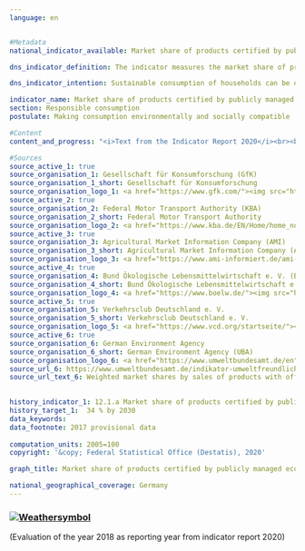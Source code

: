```yaml
---
language: en    


#Metadata    
national_indicator_available: Market share of products certified by publicly managed eco-labelling schemes    

dns_indicator_definition: The indicator measures the market share of products with voluntary or mandatory eco-labels, whose awarding procedures are stipulated by governmental bodies.    

dns_indicator_intention: Sustainable consumption of households can be direct or indirect. On the one hand, their purchasing decision influences their own environmental balance, as energy-efficient vehicles or insulated homes require less energy and lead to lower emissions of greenhouse gases. On the other hand, the consumers can purchase products that have been produced in a particularly responsible way. The aim of the Federal Government is therefore to increase the market share of products certified by publicly managed eco-labelling schemes to 34 % by 2030.    

indicator_name: Market share of products certified by publicly managed eco-labelling schemes    
section: Responsible consumption    
postulate: Making consumption environmentally and socially compatible    

#Content    
content_and_progress: "<i>Text from the Indicator Report 2020</i><br><br>The indicator comprises the market shares of products eco-labelled with one of the following: “EU ecolabel”, “EU organic logo”, the “Blue Angel” or the respective highest class of the “EU energy label”. The EU energy label primarily addresses energy consumption and greenhouse gas emissions, while the other three product labels also take into account other environmental pollution such as pesticide use and harmful wastewater. The indicator is designed to monitor whether environmentally friendly product variants are replacing conventional product variants in the market. In this case, only a selection of product groups is examined for reasons that include the limited availability of data regarding sales of products bearing sustainability labels. In addition, the inclusion of certain product groups would lead to duplicate counting as they bear multiple sustainability labels simultaneously.<br><br>For the indicator, household appliances such as refrigerators, washing machines, televisions and vacuum cleaners are examined. Illuminants, organic foods, tissue paper, washing and cleaning agents and cars are also assessed. Since the markets for the individual product groups are of different sizes, the market shares are weighted with the sales volume of the respective overall market. This is to prevent any distortion of the indicator by high market shares in small niche markets. Furthermore, this enables the expenditure on environmentally friendly products to be related to the total expenditure by households.<br><br>It is not possible to weight the market shares of the respective product groups according to their environmental relevance because the environmental labels address different categories (energy consumption, greenhouse gas emissions, material demand) that cannot be balanced against one another. Therefore, it is not possible to present an all-encompassing evaluation across multiple environmental categories in form of an environmental footprint of the product groups. As the indicator covers only products that are newly introduced on the market in relation to the overall market, rebound effects are not considered. Furthermore, it describes the market share based on sales. Due to the price differences between products with and without the relevant ecolabels, it does not allow conclusions to be drawn regarding their numbers. In addition, any change in the value of the indicator may be attributable to pricing changes for a product group.<br><br>Data supplied by the Gesellschaft für Konsumforschung, the Federal Motor Transport Authority, Agricultural Market Information Company (AMI), Bund Ökologische Lebensmittelwirtschaft e.V., Verkehrsclub Deutschland e.V. and the German Environment Agency serve as source for calculating the indicator. The latter agency calculates the indicator values annually from the reference year of 2012 onwards.<br><br>Between 2012 and 2016, the market share of products certified by publicly managed eco-labelling schemes increased from 3.6 % to 8.6 %. This is equivalent to overall sales of 25.7 billion euros in 2016.<br><br>The definition of the energy consumption classes of passenger cars is updated by the EU in line with the current technical state at regular intervals. Devices such as refrigerators, ovens or tumble dryers must also meet minimum legal requirements for new products. In general, this can contribute to the wider distribution of energy-saving products, but can also bias the indicator indirectly, through adjustments to the allocation criteria."    

#Sources    
source_active_1: true
source_organisation_1: Gesellschaft für Konsumforschung (GfK)
source_organisation_1_short: Gesellschaft für Konsumforschung
source_organisation_logo_1: <a href="https://www.gfk.com/"><img src="https://g205sdgs.github.io/sdg-indicators/public/logosEn/gfk.png" alt=" Gesellschaft für Konsumforschung" title="Click here to visit the homepage of the organization" /></a>
source_active_2: true
source_organisation_2: Federal Motor Transport Authority (KBA)
source_organisation_2_short: Federal Motor Transport Authority
source_organisation_logo_2: <a href="https://www.kba.de/EN/Home/home_node.html"><img src="https://g205sdgs.github.io/sdg-indicators/public/logosEn/kba.png" alt=" Federal Motor Transport Authority" title="Click here to visit the homepage of the organization" /></a>
source_active_3: true
source_organisation_3: Agricultural Market Information Company (AMI)
source_organisation_3_short: Agricultural Market Information Company (AMI)
source_organisation_logo_3: <a href="https://www.ami-informiert.de/ami-english/ami-about-us/about-us"><img src="https://g205sdgs.github.io/sdg-indicators/public/logosEn/ami.png" alt=" Agricultural Market Information Company (AMI)" title="Click here to visit the homepage of the organization" /></a>
source_active_4: true
source_organisation_4: Bund Ökologische Lebensmittelwirtschaft e. V. (BÖLW)
source_organisation_4_short: Bund Ökologische Lebensmittelwirtschaft e. V.
source_organisation_logo_4: <a href="https://www.boelw.de/"><img src="https://g205sdgs.github.io/sdg-indicators/public/logosEn/bolw.png" alt=" Bund Ökologische Lebensmittelwirtschaft e. V." title="Click here to visit the homepage of the organization" /></a>
source_active_5: true
source_organisation_5: Verkehrsclub Deutschland e. V.
source_organisation_5_short: Verkehrsclub Deutschland e. V.
source_organisation_logo_5: <a href="https://www.vcd.org/startseite/"><img src="https://g205sdgs.github.io/sdg-indicators/public/logosEn/vcd.png" alt=" Verkehrsclub Deutschland e. V." title="Click here to visit the homepage of the organization" /></a>
source_active_6: true
source_organisation_6: German Environment Agency
source_organisation_6_short: German Environment Agency (UBA)
source_organisation_logo_6: <a href="https://www.umweltbundesamt.de/en"><img src="https://g205sdgs.github.io/sdg-indicators/public/logosEn/uba.png" alt=" German Environment Agency (UBA)" title="Click here to visit the homepage of the organization" /></a>
source_url_6: https://www.umweltbundesamt.de/indikator-umweltfreundlicher-konsum                        
source_url_text_6: Weighted market shares by sales of products with official eco-labels                        
    

history_indicator_1: 12.1.a Market share of products certified by publicly managed eco-labelling schemes                    
history_target_1:  34 % by 2030    
data_keywords:    
data_footnote: 2017 provisional data    
    
computation_units: 2005=100    
copyright: '&copy; Federal Statistical Office (Destatis), 2020'    

graph_title: Market share of products certified by publicly managed eco-labelling schemes    

national_geographical_coverage: Germany    
---    
```

<div>
  <div class="my-header">
    <h3>
      <a href="https://sustainabledevelopment-deutschland.github.io/en/status/"><img src="https://g205sdgs.github.io/sdg-indicators/public/Wettersymbole/Wolke.png" title="The indicator is moving in the right direction but if the trend continues, the target value will be missed by more than 20&nbsp;% in the target year" alt="Weathersymbol" />
      </a>
    </h3>
  </div>
  <div class="my-header-note">
    <span>(Evaluation of the year 2018 as reporting year from indicator report 2020)</span>
  </div>
</div>